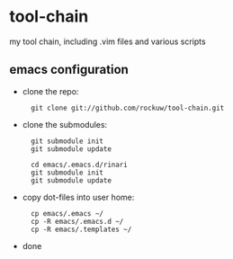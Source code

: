 tool-chain
==========

my tool chain, including .vim files and various scripts

emacs configuration
--------
- clone the repo:

        git clone git://github.com/rockuw/tool-chain.git
    
- clone the submodules:

        git submodule init
        git submodule update
        
        cd emacs/.emacs.d/rinari
        git submodule init
        git submodule update
    
- copy dot-files into user home:

        cp emacs/.emacs ~/
        cp -R emacs/.emacs.d ~/
        cp -R emacs/.templates ~/
        
- done    
